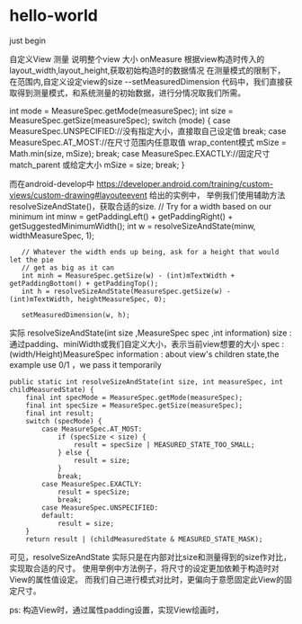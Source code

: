 # hello-world
just begin

自定义View
测量 说明整个view 大小  onMeasure
根据view构造时传入的layout_width,layout_height,获取初始构造时的数据情况
在测量模式的限制下，在范围内,自定义设定view的size  --setMeasuredDimension
代码中，我们直接获取得到测量模式，和系统测量的初始数据，进行分情况取我们所需。

 int mode = MeasureSpec.getMode(measureSpec);
 int size = MeasureSpec.getSize(measureSpec);
        switch (mode) {
            case MeasureSpec.UNSPECIFIED://没有指定大小，直接取自己设定值
                break;
            case MeasureSpec.AT_MOST://在尺寸范围内任意取值 wrap_content模式
                mSize = Math.min(size, mSize);
                break;
            case MeasureSpec.EXACTLY://固定尺寸   match_parent 或给定大小
                mSize = size;
                break;
        }
        
而在android-develop中 https://developer.android.com/training/custom-views/custom-drawing#layouteevent 给出的实例中，
举例我们使用辅助方法 resolveSizeAndState()，获取合适的size.
       // Try for a width based on our minimum
       int minw = getPaddingLeft() + getPaddingRight() + getSuggestedMinimumWidth();
       int w = resolveSizeAndState(minw, widthMeasureSpec, 1);

       // Whatever the width ends up being, ask for a height that would let the pie
       // get as big as it can
       int minh = MeasureSpec.getSize(w) - (int)mTextWidth + getPaddingBottom() + getPaddingTop();
       int h = resolveSizeAndState(MeasureSpec.getSize(w) - (int)mTextWidth, heightMeasureSpec, 0);

       setMeasuredDimension(w, h);
       
实际 resolveSizeAndState(int size  ,MeasureSpec spec ,int information)
size : 通过padding、miniWidth或我们自定义大小，表示当前view想要的大小
spec : (width/Height)MeasureSpec
information : about view's children state,the example use 0/1 ，we pass it temporarily

    public static int resolveSizeAndState(int size, int measureSpec, int childMeasuredState) {
        final int specMode = MeasureSpec.getMode(measureSpec);
        final int specSize = MeasureSpec.getSize(measureSpec);
        final int result;
        switch (specMode) {
            case MeasureSpec.AT_MOST:
                if (specSize < size) {
                    result = specSize | MEASURED_STATE_TOO_SMALL;
                } else {
                    result = size;
                }
                break;
            case MeasureSpec.EXACTLY:
                result = specSize;
                break;
            case MeasureSpec.UNSPECIFIED:
            default:
                result = size;
        }
        return result | (childMeasuredState & MEASURED_STATE_MASK);
        
可见，resolveSizeAndState 实际只是在内部对比size和测量得到的size作对比，实现取合适的尺寸。
使用举例中方法例子，将尺寸的设定更加依赖于构造时对View的属性值设定。
而我们自己进行模式对比时，更偏向于意愿固定此View的固定尺寸。

ps:
构造View时，通过属性padding设置，实现View绘画时，
       
       
       
       
       
       
       
       
       
       
       
       
       
       
       
       
